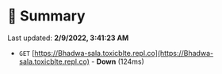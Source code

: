 # 📖 Summary
Last updated: **2/9/2022, 3:41:23 AM**

- `GET` [https://Bhadwa-sala.toxicblte.repl.co](https://Bhadwa-sala.toxicblte.repl.co) - **Down** (124ms)
